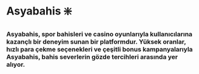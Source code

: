 # Asyabahis ❇️
### Asyabahis, spor bahisleri ve casino oyunlarıyla kullanıcılarına kazançlı bir deneyim sunan bir platformdur. Yüksek oranlar, hızlı para çekme seçenekleri ve çeşitli bonus kampanyalarıyla Asyabahis, bahis severlerin gözde tercihleri arasında yer alıyor.
